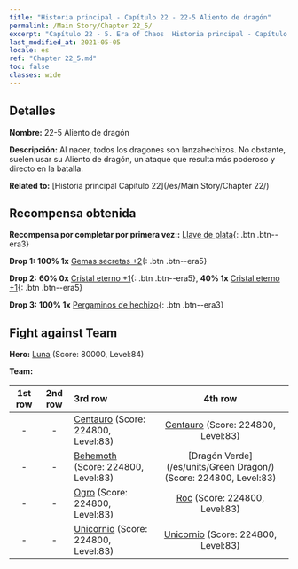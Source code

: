 ```yaml
---
title: "Historia principal - Capítulo 22 - 22-5 Aliento de dragón"
permalink: /Main Story/Chapter 22_5/
excerpt: "Capítulo 22 - 5. Era of Chaos  Historia principal - Capítulo 22_5. 22-5 Aliento de dragón"
last_modified_at: 2021-05-05
locale: es
ref: "Chapter 22_5.md"
toc: false
classes: wide
---
```


## Detalles

 **Nombre:** 22-5 Aliento de dragón

 **Descripción:** Al nacer, todos los dragones son lanzahechizos. No obstante, suelen usar su Aliento de dragón, un ataque que resulta más poderoso y directo en la batalla.

 **Related to:** [Historia principal Capítulo 22](/es/Main Story/Chapter 22/)

## Recompensa obtenida

 **Recompensa por completar por primera vez::** [Llave de plata](/ItemsES/con_693/){: .btn .btn--era3}

 **Drop 1:** **100% 1x** [Gemas secretas +2](/ItemsES/mat_79/){: .btn .btn--era5}

 **Drop 2:** **60% 0x** [Cristal eterno +1](/ItemsES/mat_73/){: .btn .btn--era5}, **40% 1x** [Cristal eterno +1](/ItemsES/mat_73/){: .btn .btn--era5}

 **Drop 3:** **100% 1x** [Pergaminos de hechizo](/ItemsES/con_694/){: .btn .btn--era3}


## Fight against Team
 **Hero:** [Luna](/es/heroes/Luna/) (Score: 80000, Level:84)

 **Team:**


  | 1st row | 2nd row | 3rd row | 4th row |
  |:----:|:----:|:----|:----:|
  | - | - | [Centauro](/es/units/Centaur/) (Score: 224800, Level:83)  | [Centauro](/es/units/Centaur/) (Score: 224800, Level:83)  |
  | - | - | [Behemoth](/es/units/Behemoth/) (Score: 224800, Level:83)  | [Dragón Verde](/es/units/Green Dragon/) (Score: 224800, Level:83)  |
  | - | - | [Ogro](/es/units/Ogre/) (Score: 224800, Level:83)  | [Roc](/es/units/Roc/) (Score: 224800, Level:83)  |
  | - | - | [Unicornio](/es/units/Unicorn/) (Score: 224800, Level:83)  | [Unicornio](/es/units/Unicorn/) (Score: 224800, Level:83)  |



